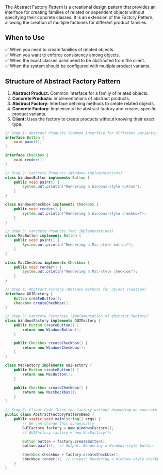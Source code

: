 
The Abstract Factory Pattern is a creational design pattern that provides an interface for creating families of related or dependent objects without specifying their concrete classes. It is an extension of the Factory Pattern, allowing the creation of multiple factories for different product families.

## When to Use

✅ When you need to create families of related objects. </br>
✅ When you want to enforce consistency among objects. </br>
✅ When the exact classes used need to be abstracted from the client.</br>
✅ When the system should be configured with multiple product variants.</br>

## Structure of Abstract Factory Pattern
1.	**Abstract Product:** Common interface for a family of related objects.
2.	**Concrete Products:** Implementations of abstract products.
3.	**Abstract Factory:** Interface defining methods to create related objects.
4.	**Concrete Factory:** Implements the abstract factory and creates specific product variants.
5.	**Client:** Uses the factory to create products without knowing their exact type.

```java
// Step 1: Abstract Products (Common interface for different variants)
interface Button {
    void paint();
}

interface Checkbox {
    void render();
}

// Step 2: Concrete Products (Windows implementations)
class WindowsButton implements Button {
    public void paint() {
        System.out.println("Rendering a Windows-style button");
    }
}

class WindowsCheckbox implements Checkbox {
    public void render() {
        System.out.println("Rendering a Windows-style checkbox");
    }
}

// Step 3: Concrete Products (Mac implementations)
class MacButton implements Button {
    public void paint() {
        System.out.println("Rendering a Mac-style button");
    }
}

class MacCheckbox implements Checkbox {
    public void render() {
        System.out.println("Rendering a Mac-style checkbox");
    }
}

// Step 4: Abstract Factory (Defines methods for object creation)
interface GUIFactory {
    Button createButton();
    Checkbox createCheckbox();
}

// Step 5: Concrete Factories (Implementation of abstract factory)
class WindowsFactory implements GUIFactory {
    public Button createButton() {
        return new WindowsButton();
    }

    public Checkbox createCheckbox() {
        return new WindowsCheckbox();
    }
}

class MacFactory implements GUIFactory {
    public Button createButton() {
        return new MacButton();
    }

    public Checkbox createCheckbox() {
        return new MacCheckbox();
    }
}

// Step 6: Client Code (Uses the factory without depending on concrete classes)
public class AbstractFactoryPatternDemo {
    public static void main(String[] args) {
        // We can change this dynamically
        GUIFactory factory = new WindowsFactory();
        // GUIFactory factory = new MacFactory();

        Button button = factory.createButton();
        button.paint();  // Output: Rendering a Windows-style button

        Checkbox checkbox = factory.createCheckbox();
        checkbox.render();  // Output: Rendering a Windows-style checkbox
    }
}
```

